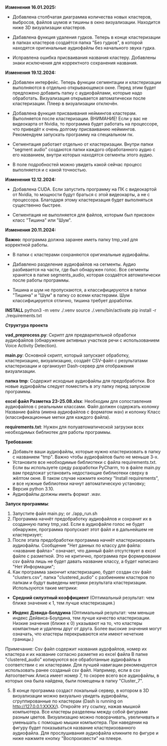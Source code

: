 **Изменения 16.01.2025:**

- Добавлена столбчатая диаграмма количества новых кластеров, выбросов, файлов шумов и тишины в окно визуализации. Находится ниже 3D визуализации кластеров.

- Дабавлена функция удаления гудков. Теперь в конце кластеризации в папках кластеров создаётся папка "Без гудков", в которой находятся оригинальные аудиофайлы без начального звука гудка.

- Исправлена ошибка присваивания названия кластеру. Добавлены знаки исключения для корректного сохранения названия.

**Изменения 19.12.2024:**

- Добавлен интерфейс. Теперь функции сегментации и кластеризации выполняются в отдельно открывающемся окне. Перед этим будет предложено добавить папку с аудиофайлами, которые надо обработать. Визуализация открывается автоматически после кластеризации. Плеер в визуализации отключён.

- Добавлена функция присваивания неймингов кластерам. Выполняется после кластеризации.
ВНИМАНИЕ! Если у вас не видеокарта от Nvidia, то программа будет работать на процессоре, что приведёт к очень долгому присваиванию неймингов. Рекомендуем запускать программу на специальном пк.

- Сегментация работает отдельно от кластеризации. Внутри папки "segment audio" создаются папки каждого обработанного аудио с его названием, внутри которых находятся сегменты этого аудио.

- В поле подробностей можно увидеть какой сейчас процесс выполняется и с какой точностью.

**Изменения 12.12.2024:**

- Добавлена CUDA. Если запустить программу на ПК с видеокартой от Nvidia, то мощности будут браться с этой видеокарты, а не с процессора. Благодаря этому кластеризация будет выполняться существенно быстрее.

- Сегментация не выполняется для файлов, которым был присвоен класс "Тишина" или "Шум".

**Изменения 20.11.2024:**

**Важно:** программа должна заранее иметь папку tmp_vad для корректной работы.

- В папки с кластерами сохраняются оригинальные аудиофайлы.

- Дабавлено разделение аудиофайлов на сегменты. Аудио разбивается на части, где был обнаружен голос. Все сегменты хранятся в папке segments_audio, которая создаётся автоматически после работы программы.

- Тишина и шум не пропускаются, а классифицируются в папки "Тишина" и "Шум" в папку со всеми кластерами. Шум классифицируется отлично, тишина требует доработки.



**INSTALL**
python3 -m venv ./.venv
source ./.venv/bin/activate
pip install -r ./requirements.txt


**Структура проекта**

**vad_preprocess.py**: Скрипт для предварительной обработки аудиофайлов (обнаружение активных участков речи с использованием Voice Activity Detection).

**main.py**: Основной скрипт, который запускает обработку, кластеризацию, визуализацию, создаёт CSV-файл с результатами кластеризации и организует Dash-сервер для отображения визуализации.

**папка tmp**: Содержит исходные аудиофайлы для предобработки. Все новые аудиофайлы следует поместить в эту папку перед запуском программы.

**excel файл Разметка 23-25.08.xlsx**: Необходим для сопоставления аудиофайлов с реальными классами. Файл должен содержать колонку Название файла (имена аудиофайлов с форматом wav) и колонку Класс (классификационные метки для каждого файла).

**requirements.txt**: Нужен для полуавтоматической загрузки всех необходимых библиотек для работы программы.


**Требования**:
- Добавьте ваши аудиофайлы, которые нужно кластеризовать в папку с названием "tmp". Важно чтобы аудиофайлов было не меньше 3-х.
- Установите все необходимые библиотеки с файла requirements.txt. Если вы используете среду разработки PyCharm, то в файле main.py вам предложат установить недостающие библиотеки сверху в жёлтом окне. В таком случае нажмите кнопку "Install requirements", и все нужные библиотеки начнут автоматическую установку;
- Версия python 3.10.
- Аудиофайлы должны иметь формат .wav.


**Запуск программы**:
1. Запустите файл main.py; or ./app_run.sh
2. Программа начнёт предобработку аудиофайлов и сохранит их в созданную папку tmp_vad. Если в аудиофайле голос не будет обнаружен, программа пропускает этот файл и в дальнейшем не кластеризует;
3. После этапа предобработки программа начнёт кластеризировать аудиофайлы. Сообщение "Нет данных по классу для файла: <название файла>" означает, что данный файл отсутствует в excel файле с разметкой. Это не критично, программа при формировании csv файла лишь не будет давать название классу, а будет написано "Нет Информации";
4. Как программа закончит кластеризацию, будет создан csv файл "clusters.csv", папка "clustered_audio" с разбиением кластеров по папкам и будут выведены метрики результата кластеризации. 
Используются такие метрики:
- **Средний силуэтный коэффициент** (Оптимальный результат: чем ближе значение к 1, тем лучше кластеризация.)

- **Индекс Дэвида-Болдуина** (Оптимальный результат: чем меньше индекс Дейвиса-Боулдина, тем лучше качество кластеризации. Низкие значения (ближе к 0) указывают на то, что кластеры компактные и удалены друг от друга. Более высокие значения могут означать, что кластеры перекрываются или имеют нечеткие границы.)

Примечание:
Csv файл содержит названия аудофайлов, номер их кластера и их название согласно разметке из excel файла
В папке "clustered_audio" копируются все обработанные аудиофайлы в соответствии с их кластерами. Для лучшей навигации рекомендуется использовать ранее созданый csv файл. Например, если в csv Автоответчик Алиса имеет номер 7, то скорее всего все аудиофайлы, в которых она была найдена, были помещены в папку "Cluster_7".

5. В конце программа создаст локальный сервер, в котором в 3D визуализации можно визуально увидеть аудиофайлы, сгруппированные по кластерам (Dash is running on http://127.0.0.1:XXXX/). Откройте эту ссылку, нажав мышкой компьютера. 
Все кластеры разделены между собой фигурами разным цветов. Визуализацию можно поворачивать, увеличивать и уменьшать с помощью мышки компьютера. При наведении на фигуру будет показываться название кластеризованного аудиофайла. Для прослушивания аудиофайла кликните по фигуре и ниже нажмите кнопку "Воспроизвести" на плеере. 
